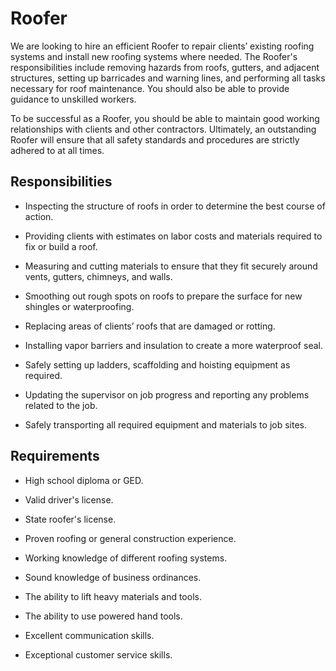# Roofer

We are looking to hire an efficient Roofer to repair clients’ existing roofing systems and install new roofing systems where needed. The Roofer's responsibilities include removing hazards from roofs, gutters, and adjacent structures, setting up barricades and warning lines, and performing all tasks necessary for roof maintenance. You should also be able to provide guidance to unskilled workers.

To be successful as a Roofer, you should be able to maintain good working relationships with clients and other contractors. Ultimately, an outstanding Roofer will ensure that all safety standards and procedures are strictly adhered to at all times.

## Responsibilities

* Inspecting the structure of roofs in order to determine the best course of action.

* Providing clients with estimates on labor costs and materials required to fix or build a roof.

* Measuring and cutting materials to ensure that they fit securely around vents, gutters, chimneys, and walls.

* Smoothing out rough spots on roofs to prepare the surface for new shingles or waterproofing.

* Replacing areas of clients’ roofs that are damaged or rotting.

* Installing vapor barriers and insulation to create a more waterproof seal.

* Safely setting up ladders, scaffolding and hoisting equipment as required.

* Updating the supervisor on job progress and reporting any problems related to the job.

* Safely transporting all required equipment and materials to job sites.

## Requirements

* High school diploma or GED.

* Valid driver's license.

* State roofer's license.

* Proven roofing or general construction experience.

* Working knowledge of different roofing systems.

* Sound knowledge of business ordinances.

* The ability to lift heavy materials and tools.

* The ability to use powered hand tools.

* Excellent communication skills.

* Exceptional customer service skills.

